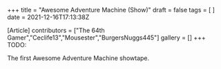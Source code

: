 +++
title = "Awesome Adventure Machine (Show)"
draft = false
tags = [ ]
date = 2021-12-16T17:13:38Z

[Article]
contributors = ["The 64th Gamer","Ceclife13","Mousester","BurgersNuggs445"]
gallery = []
+++
TODO:

The first Awesome Adventure Machine showtape.